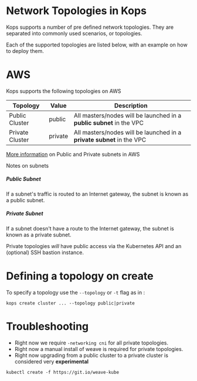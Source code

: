 # Network Topologies in Kops

Kops supports a number of pre defined network topologies. They are separated into commonly used scenarios, or topologies.

Each of the supported topologies are listed below, with an example on how to deploy them.

# AWS

Kops supports the following topologies on AWS

|      Topology     |   Value    | Description                                                                                                 |
| ----------------- |----------- | ----------------------------------------------------------------------------------------------------------- |
|   Public Cluster  |   public   | All masters/nodes will be launched in a **public subnet** in the VPC                                        |
|   Private Cluster |   private  | All masters/nodes will be launched in a **private subnet** in the VPC                                       |


[More information](http://docs.aws.amazon.com/AmazonVPC/latest/UserGuide/VPC_Subnets.html) on Public and Private subnets in AWS

Notes on subnets

##### Public Subnet
If a subnet's traffic is routed to an Internet gateway, the subnet is known as a public subnet.

##### Private Subnet
If a subnet doesn't have a route to the Internet gateway, the subnet is known as a private subnet.

Private topologies *will* have public access via the Kubernetes API and an (optional) SSH bastion instance.

# Defining a topology on create

To specify a topology use the `--topology` or `-t` flag as in :

```
kops create cluster ... --topology public|private
```

# Troubleshooting

- Right now we require `-networking cni` for all private topologies.
- Right now a manual install of weave is required for private topologies.
- Right now upgrading from a public cluster to a private cluster is considered very **experimental**

```
kubectl create -f https://git.io/weave-kube
```